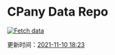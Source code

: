 # CPany Data Repo

[![Fetch data](https://github.com/yjl9903/CPany/actions/workflows/fetch.yml/badge.svg)](https://github.com/yjl9903/CPany/actions/workflows/fetch.yml)

<!-- START_SECTION: update_time -->
更新时间：[2021-11-10 18:23](https://www.timeanddate.com/worldclock/fixedtime.html?msg=Fetch+data&iso=20211110T182349&p1=237)
<!-- END_SECTION: update_time -->

